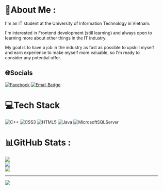 # 💫About Me :
<p>I'm an IT student at the University of Information Technology in Vietnam.</p>
<p>I'm interested in Frontend development (still learning) and always open to learning more about other things in the IT industry.</p>
<p>My goal is to have a job in the industry as fast as possible to upskill myself and earn experience to make myself more valuable, so I'm ready to consider any potential offer.</p>

## 🌐Socials
[![Facebook](https://img.shields.io/badge/Facebook-%231877F2.svg?logo=Facebook&logoColor=white)](https://www.facebook.com/miles1302)
[![Email Badge](https://img.shields.io/badge/Gmail-Contact_Me-green?style=flat-square&logo=gmail&logoColor=FFFFFF&labelColor=3A3B3C&color=62F1CD)](mailto:ledanghoanghuy2004@gmail.com)

# 💻Tech Stack
![C++](https://img.shields.io/badge/c++-%2300599C.svg?style=for-the-badge&logo=c%2B%2B&logoColor=white) ![CSS3](https://img.shields.io/badge/css3-%231572B6.svg?style=for-the-badge&logo=css3&logoColor=white) ![HTML5](https://img.shields.io/badge/html5-%23E34F26.svg?style=for-the-badge&logo=html5&logoColor=white) ![Java](https://img.shields.io/badge/java-%23ED8B00.svg?style=for-the-badge&logo=java&logoColor=white) ![MicrosoftSQLServer](https://img.shields.io/badge/Microsoft%20SQL%20Sever-CC2927?style=for-the-badge&logo=microsoft%20sql%20server&logoColor=white)
# 📊GitHub Stats :
![](https://github-readme-stats.vercel.app/api?username=LDHoangHuy&theme=default&hide_border=false&include_all_commits=false&count_private=false)<br/>
![](https://github-readme-streak-stats.herokuapp.com/?user=LDHoangHuy&theme=default&hide_border=false)<br/>
![](https://github-readme-stats.vercel.app/api/top-langs/?username=LDHoangHuy&theme=default&hide_border=false&include_all_commits=false&count_private=false&layout=compact)

---
[![](https://visitcount.itsvg.in/api?id=LDHoangHuy&icon=0&color=0)](https://visitcount.itsvg.in)
